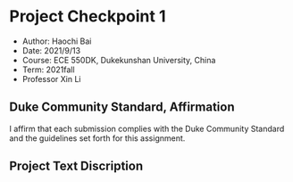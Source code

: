 # Project Checkpoint 1
 - Author: Haochi Bai
 - Date: 2021/9/13
 - Course: ECE 550DK, Dukekunshan University, China
 - Term: 2021fall
 - Professor Xin Li

## Duke Community Standard, Affirmation
 I affirm that each submission complies with the Duke Community Standard and the guidelines set forth for this assignment.  

## Project Text Discription